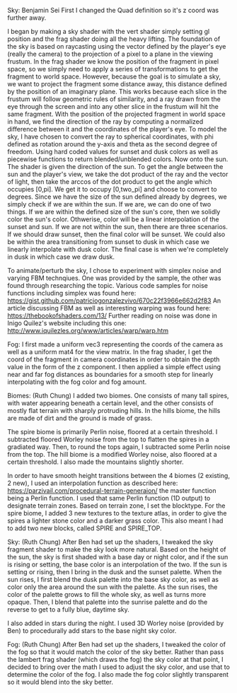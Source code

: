 Sky: Benjamin Sei
First I changed the Quad definition so it's z coord was further away.

I began by making a sky shader with the vert shader simply setting gl position and the frag shader doing all the heavy lifting. The foundation of the sky is based on raycasting using the vector defined by the player's eye (really the camera) to the projection of a pixel to a plane in the viewing frustum. In the frag shader we know the position of the fragment in pixel space, so we simply need to apply a series of transformations to get the fragment to world space. However, because the goal is to simulate a sky, we want to project the fragment some distance away, this distance defined by the position of an imaginary plane. This works because each slice in the frustum will follow geometric rules of similarity, and a ray drawn from the eye through the screen and into any other slice in the frustum will hit the same fragment. With the position of the projected fragment in world space in hand, we find the direction of the ray by computing a normalized difference between it and the coordinates of the player's eye. To model the sky, I have chosen to convert the ray to spherical coordinates, with phi defined as rotation around the y-axis and theta as the second degree of freedom. Using hard coded values for sunset and dusk colors as well as piecewise functions to return blended/unblended colors. Now onto the sun. The shader is given the direction of the sun. To get the angle between the sun and the player's view, we take the dot product of the ray and the vector of light, then take the arccos of the dot product to get the angle which occupies [0,pi]. We get it to occupy [0,two_pi] and choose to convert to degrees. Since we have the size of the sun defined already by degrees, we simply check if we are within the sun. If we are, we can do one of two things. If we are within the defined size of the sun's core, then we solidly color the sun's color. Othwerise, color will be a linear interpolation of the sunset and sun. If we are not within the sun, then there are three scenarios. If we should draw sunset, then the final color will be sunset. We could also be within the area transitioning from sunset to dusk in which case we linearly interpolate with dusk color. The final case is when we're completely in dusk in which case we draw dusk.

To animate/perturb the sky, I chose to experiment with simplex noise and varying FBM technqiues. One was provided by the sample, the other was found through researching the topic.
Various code samples for noise functions including simplex was found here: https://gist.github.com/patriciogonzalezvivo/670c22f3966e662d2f83
An article discussing FBM as well as interesting warping was found here: https://thebookofshaders.com/13/
Further reading on noise was done in Inigo Quilez's website including this one: http://www.iquilezles.org/www/articles/warp/warp.htm

Fog:
I first made a uniform vec3 representing the coords of the camera as well as a uniform mat4 for the view matrix. In the frag shader,
I get the coord of the fragment in camera coordinates in order to obtain the depth value in the form of the z component. I then applied
a simple effect using near and far fog distances as boundaries for a smooth step for linearly interpolating  with the fog color and fog amount.

Biomes: (Ruth Chung)
I added two biomes. One consists of many tall spires, with water appearing beneath a certain level, and the other consists of mostly flat terrain with sharply protruding hills. In the hills biome, the hills are made of dirt and the ground is made of grass.

The spire biome is primarily Perlin noise, floored at a certain threshold. I subtracted floored Worley noise from the top to flatten the spires in a gradiated way. Then, to round the tops again, I subtracted some Perlin noise from the top.
The hill biome is a modified Worley noise, also floored at a certain threshold. 
I also made the mountains slightly shorter.

In order to have smooth height transitions between the 4 biomes (2 existing, 2 new), I used an interpolation function as described here:
https://parzivail.com/procedural-terrain-generaion/
the master function being a Perlin function.
I used that same Perlin function (1D output) to designate terrain zones. Based on terrain zone, I set the blocktype.
For the spire biome, I added 3 new textures to the texture atlas, in order to give the spires a lighter stone color and a darker grass color. This also meant I had to add two new blocks, called SPIRE and SPIRE_TOP.


Sky: (Ruth Chung)
After Ben had set up the shaders, I tweaked the sky fragment shader to make the sky look more natural. Based on the height of the sun, the sky is first shaded with a base day or night color, and if the sun is rising or setting, the base color is an interpolation of the two. If the sun is setting or rising, then I bring in the dusk and the sunset palette. When the sun rises, I first blend the dusk palette into the base sky color, as well as color only the area around the sun with the palette. As the sun rises, the color of the palette grows to fill the whole sky, as well as turns more opaque. Then, I blend that palette into the sunrise palette and do the reverse to get to a fully blue, daytime sky.

I also added in stars during the night. I used 3D Worley noise (provided by Ben) to procedurally add stars to the base night sky color.

Fog: (Ruth Chung)
After Ben had set up the shaders, I tweaked the color of the fog so that it would match the color of the sky better. Rather than pass the lambert frag shader (which draws the fog) the sky color at that point, I decided to bring over the math I used to adjust the sky color, and use that to determine the color of the fog. I also made the fog color slightly transparent so it would blend into the sky better.
